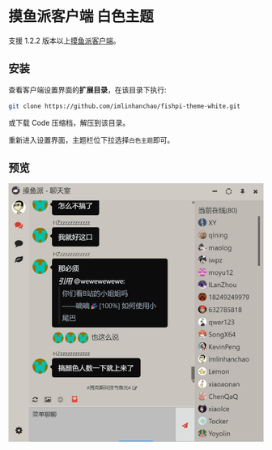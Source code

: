 # 摸鱼派客户端 白色主题

支援 1.2.2 版本以上[摸鱼派客户端](https://github.com/imlinhanchao/fishpi-desktop)。

## 安装

查看客户端设置界面的**扩展目录**，在该目录下执行: 
```bash
git clone https://github.com/imlinhanchao/fishpi-theme-white.git
```
或下载 Code 压缩档，解压到该目录。

重新进入设置界面，主题栏位下拉选择`白色主题`即可。

## 预览

![](preview.jpg)